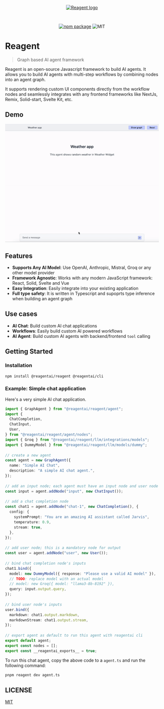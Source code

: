 <p align="center">
  <a href="https://useportal.ai/" target="_blank" rel="noopener noreferrer">
    <img width="180" src="https://raw.githubusercontent.com/useportal/reagent/main/logo.png" alt="Reagent logo">
  </a>
</p>
<br/>
<p align="center">
  <a href="https://npmjs.com/package/@reagentai/reagent"><img src="https://img.shields.io/npm/v/@reagentai/reagent.svg" alt="npm package"></a>
  <img src="https://img.shields.io/github/license/useportal/reagent" alt="MIT">
</p>

# Reagent

> Graph based AI agent framework

Reagent is an open-source Javascript framework to build AI agents. It allows you to build AI agents with multi-step workflows by combining nodes into an agent graph.

It supports rendering custom UI components directly from the workflow nodes and seamlessly integrates with any frontend frameworks like NextJs, Remix, Solid-start, Svelte Kit, etc.

## Demo

![Agent UI demo](reagent-weather-demo.gif)

## Features

- **Supports Any AI Model**: Use OpenAI, Anthropic, Mistral, Groq or any other model provider
- **Framework Agnostic**: Works with any modern JavaScript framework: React, Solid, Svelte and Vue
- **Easy Integration**: Easily integrate into your existing application
- **Full type safety**: It is written in Typescript and supoprts type inference when building an agent graph

## Use cases

- **AI Chat**: Build custom AI chat applications
- **Workflows**: Easily build custom AI powered workflows
- **AI Agent**: Build custom AI agents with backend/frontend `tool` calling

## Getting Started

### Installation

```bash
npm install @reagentai/reagent @reagentai/cli
```

### Example: Simple chat application

Here's a very simple AI chat application.

```typescript
import { GraphAgent } from "@reagentai/reagent/agent";
import {
  ChatCompletion,
  ChatInput,
  User,
} from "@reagentai/reagent/agent/nodes";
import { Groq } from "@reagentai/reagent/llm/integrations/models";
import { DummyModel } from "@reagentai/reagent/llm/models/dummy";

// create a new agent
const agent = new GraphAgent({
  name: "Simple AI Chat",
  description: "A simple AI chat agent.",
});

// add an input node; each agent must have an input node and user node for final output
const input = agent.addNode("input", new ChatInput());

// add a chat completion node
const chat1 = agent.addNode("chat-1", new ChatCompletion(), {
  config: {
    systemPrompt: "You are an amazing AI assistant called Jarvis",
    temperature: 0.9,
    stream: true,
  },
});

// add user node; this is a mandatory node for output
const user = agent.addNode("user", new User());

// bind chat completion node's inputs
chat1.bind({
  model: new DummyModel({ response: "Please use a valid AI model" }),
  // TODO: replace model with an actual model
  // model: new Groq({ model: "llama3-8b-8192" }),
  query: input.output.query,
});

// bind user node's inputs
user.bind({
  markdown: chat1.output.markdown,
  markdownStream: chat1.output.stream,
});

// export agent as default to run this agent with reagentai cli
export default agent;
export const nodes = [];
export const __reagentai_exports__ = true;
```

To run this chat agent, copy the above code to a `agent.ts` and run the following command:

```bash
pnpm reagent dev agent.ts
```

## LICENSE

[MIT](LICENSE)
